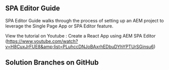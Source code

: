 ## SPA Editor Guide

SPA Editor Guide walks through the process of setting up an AEM project to leverage the Single Page App or SPA Editor feature.

View the tutorial on Youtube : Create a React App using AEM SPA Editor (https://www.youtube.com/watch?v=H8CuxJrFUE8&amp;list=PLuhccDNJoBAxrhEDbuDYhYPTUrSGinsu6)

## Solution Branches on GitHub

